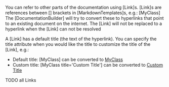 [//]: # (This file was generated from: doc/templates/04-Links.mdt using the documentation_builder package on: 2021-09-01 19:28:34.642471.)
<a id='lib-parser-link-parser-dart-link'></a>You can refer to other parts of the documentation using [Link]s.
[Link]s are references between [] brackets in [MarkdownTemplates]s, e.g.: [MyClass]
The [DocumentationBuilder] will try to convert these to hyperlinks that point to an existing document on the internet.
The [Link] will not be replaced to a hyperlink when the [Link] can not be resolved

A [Link] has a default title (the text of the hyperlink).
You can specify the title attribute when you would like the title to customize the title of the [Link], e.g.:
- Default title: [MyClass] can be converted to [MyClass](https://github.com/my_domain/my_project/blob/main/lib/my_lib.dart)
- Custom title:  [MyClass title='Custom Title'] can be converted to [Custom Title](https://github.com/my_domain/my_project/blob/main/lib/my_lib.dart)


TODO all Links